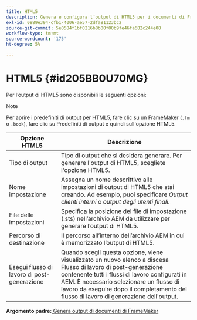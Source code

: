 ```yaml
---
title: HTML5
description: Genera e configura l’output di HTML5 per i documenti di FrameMaker nelle guide AEM.
exl-id: 0889e394-cfb1-4006-ae57-2dfa81123bc2
source-git-commit: 5e0584f1bf0216b8b00f00b9fe46fa682c244e08
workflow-type: tm+mt
source-wordcount: '175'
ht-degree: 5%

---
```


# HTML5 {#id205BB0U70MG}

Per l’output di HTML5 sono disponibili le seguenti opzioni:

>[!NOTE]
>
> Per aprire i predefiniti di output per HTML5, fare clic su un FrameMaker \(`.fm` o `.book`\), fare clic su Predefiniti di output e quindi sull&#39;opzione HTML5.

| Opzione HTML5 | Descrizione |
|------------|-----------|
| Tipo di output | Tipo di output che si desidera generare. Per generare l&#39;output di HTML5, scegliete l&#39;opzione HTML5. |
| Nome impostazione | Assegna un nome descrittivo alle impostazioni di output di HTML5 che stai creando. Ad esempio, puoi specificare *Output clienti interni* o *output degli utenti finali*. |
| File delle impostazioni | Specifica la posizione del file di impostazione \(.sts\) nell’archivio AEM da utilizzare per generare l’output di HTML5. |
| Percorso di destinazione | Il percorso all’interno dell’archivio AEM in cui è memorizzato l’output di HTML5. |
| Esegui flusso di lavoro di post-generazione | Quando scegli questa opzione, viene visualizzato un nuovo elenco a discesa Flusso di lavoro di post-generazione contenente tutti i flussi di lavoro configurati in AEM. È necessario selezionare un flusso di lavoro da eseguire dopo il completamento del flusso di lavoro di generazione dell&#39;output. |

**Argomento padre:**[ Genera output di documenti di FrameMaker](fm-output-generatation.md)
